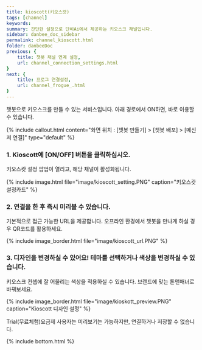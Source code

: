```yaml
---
title: kioscott(키오스캇)
tags: [channel]
keywords: 
summary: 간단한 설정으로 단비Ai에서 제공하는 키오스크 채널입니다.
sidebar: danbee_doc_sidebar
permalink: channel_kioscott.html
folder: danbeeDoc
previous: {
    title: 챗봇 채널 연계 설정,
    url: channel_connection_settings.html
}
next: {
    title: 프로그 연결설정,
    url: channel_frogue_.html
}
---
```



챗봇으로 키오스크를 만들 수 있는 서비스입니다. 아래 경로에서 ON하면, 바로 이용할 수 있습니다.

{% include callout.html content="화면 위치 : [챗봇 만들기] > [챗봇 배포] > [메신저 연결]" type="default" %}

### 1. Kioscott에 [ON/OFF] 버튼을 클릭하십시오.

키오스캇 설정 팝업이 열리고, 해당 채널이 활성화됩니다.

{% include image.html file="image/kioscott_setting.PNG"  caption="키오스캇 설정카드" %}

### 2. 연결을 한 후 즉시 미리볼 수 있습니다.
기본적으로 접근 가능한 URL을 제공합니다. 오프라인 환경에서 챗봇을 만나게 하실 경우 QR코드를 활용하세요.

{% include image_border.html file="image/kioscott_url.PNG" %}

### 3. 디자인을 변경하실 수 있어요! 테마를 선택하거나 색상을 변경하실 수 있습니다.

키오스크 컨셉에 잘 어울리는 색상을 적용하실 수 있습니다.
브랜드에 맞는 톤앤매너로 바꿔보세요.

{% include image_border.html file="image/kioskott_preview.PNG"  caption="Kioscott 디자인 설정" %}

Trial(무료체험)요금제 사용자는 미리보기는 가능하지만, 연결하거나 저장할 수 없습니다.


{% include bottom.html %}
 
